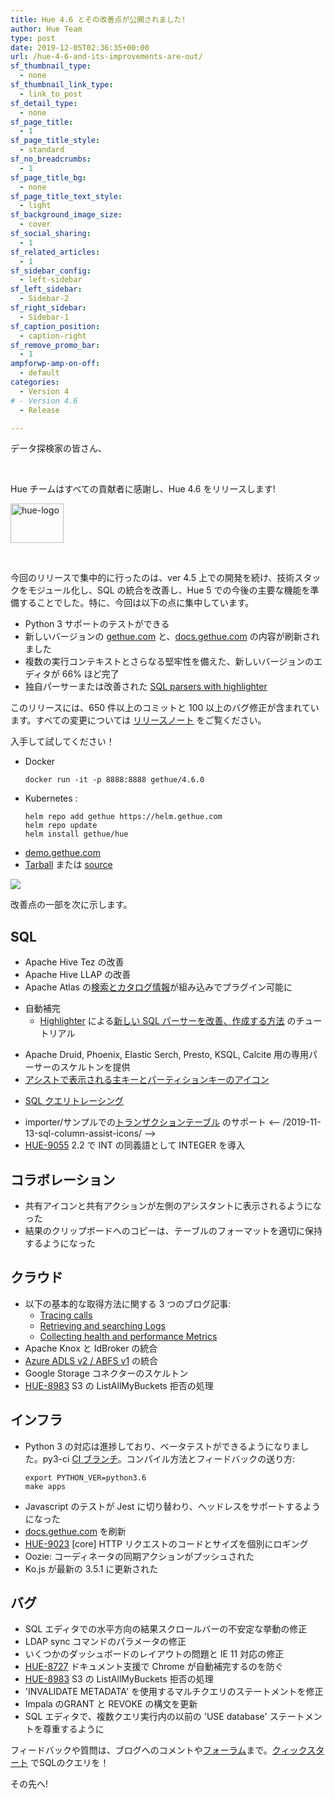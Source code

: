 ```yaml
---
title: Hue 4.6 とその改善点が公開されました!
author: Hue Team
type: post
date: 2019-12-05T02:36:35+00:00
url: /hue-4-6-and-its-improvements-are-out/
sf_thumbnail_type:
  - none
sf_thumbnail_link_type:
  - link_to_post
sf_detail_type:
  - none
sf_page_title:
  - 1
sf_page_title_style:
  - standard
sf_no_breadcrumbs:
  - 1
sf_page_title_bg:
  - none
sf_page_title_text_style:
  - light
sf_background_image_size:
  - cover
sf_social_sharing:
  - 1
sf_related_articles:
  - 1
sf_sidebar_config:
  - left-sidebar
sf_left_sidebar:
  - Sidebar-2
sf_right_sidebar:
  - Sidebar-1
sf_caption_position:
  - caption-right
sf_remove_promo_bar:
  - 1
ampforwp-amp-on-off:
  - default
categories:
  - Version 4
# - Version 4.6
  - Release

---
```

データ探検家の皆さん、

&nbsp;

Hue チームはすべての貢献者に感謝し、Hue 4.6 をリリースします!

<img class="" src="https://cdn.gethue.com/uploads/2015/08/hue-logo-copy.png" alt="hue-logo" width="85" height="63" />

&nbsp;

今回のリリースで集中的に行ったのは、ver 4.5 上での開発を続け、技術スタックをモジュール化し、SQL の統合を改善し、Hue 5 での今後の主要な機能を準備することでした。特に、今回は以下の点に集中しています。

* Python 3 サポートのテストができる
* 新しいバージョンの [gethue.com](https://jp.gethue.com) と、[docs.gethue.com](https://docs.gethue.com) の内容が刷新されました
* 複数の実行コンテキストとさらなる堅牢性を備えた、新しいバージョンのエディタが 66% ほど完了
* 独自パーサーまたは改善された [SQL parsers with highlighter](https://docs.gethue.com/developer/parsers/)


このリリースには、650 件以上のコミットと 100 以上のバグ修正が含まれています。すべての変更については [リリースノート](https://docs.gethue.com/releases/release-notes-4.6.0/) をご覧ください。

入手して試してください！

* Docker
    ```
    docker run -it -p 8888:8888 gethue/4.6.0
    ```
* Kubernetes :
    ```
    helm repo add gethue https://helm.gethue.com
    helm repo update
    helm install gethue/hue
    ```
* [demo.gethue.com](https://demo.gethue.com)
* [Tarball](https://cdn.gethue.com/downloads/hue-4.6.0.tgz) または [source](https://github.com/cloudera/hue/archive/release-4.6.0.zip)

<a href="https://cdn.gethue.com/uploads/2019/12/hue4.6.png">
  <img src="https://cdn.gethue.com/uploads/2019/12/hue4.6.png" />
</a>

改善点の一部を次に示します。

## SQL

* Apache Hive Tez の改善
* Apache Hive LLAP の改善
* Apache Atlas の[検索とカタログ情報](https://gethue.com/realtime-catalog-search-with-hue-and-apache-atlas/)が組み込みでプラグイン可能に
<!-- /realtime-catalog-search-with-hue-and-apache-atlas/ -->
* 自動補完
  * [Highlighter](https://gethue.com/how-to-improve-or-add-your-own-sql-syntax-highlighter/) による[新しい SQL パーサーを改善、作成する方法](https://docs.gethue.com/developer/parsers/) のチュートリアル
<!-- /how-to-improve-or-add-your-own-sql-syntax-highlighter/ -->
  * Apache Druid, Phoenix, Elastic Serch, Presto, KSQL, Calcite 用の専用パーサーのスケルトンを提供
* [アシストで表示される主キーとパーティションキーのアイコン](https://gethue.com/2019-11-13-sql-column-assist-icons/)
<!-- /2019-11-13-sql-column-assist-icons/ -->
* [SQL クエリトレーシング](https://gethue.com/introducing-request-tracing-with-opentracing-and-jaeger-in-kubernetes/)
<!--/introducing-request-tracing-with-opentracing-and-jaeger-in-kubernetes/ -->
* importer/サンプルでの[トランザクションテーブル](https://gethue.com/2019-11-13-sql-column-assist-icons/) のサポート
<-- /2019-11-13-sql-column-assist-icons/ -->
* [HUE-9055](https://issues.cloudera.org/browse/HUE-9055) 2.2 で INT の同義語として INTEGER を導入

## コラボレーション

* 共有アイコンと共有アクションが左側のアシスタントに表示されるようになった
* 結果のクリップボードへのコピーは、テーブルのフォーマットを適切に保持するようになった

## クラウド

* 以下の基本的な取得方法に関する 3 つのブログ記事:
  * [Tracing calls](https://gethue.com/introducing-request-tracing-with-opentracing-and-jaeger-in-kubernetes/)
  * [Retrieving and searching Logs](https://gethue.com/collecting-hue-metrics-with-prometheus-in-kubernetes/)
  * [Collecting health and performance Metrics](https://gethue.com/collecting-hue-metrics-with-prometheus-in-kubernetes/)
* Apache Knox と IdBroker の統合
* [Azure ADLS v2 / ABFS v1](http://localhost:1314/integration-with-microsoft-azure-data-lake-store-gen2/) の統合
* Google Storage コネクターのスケルトン
* [HUE-8983](https://issues.cloudera.org/browse/HUE-8983) S3 の ListAllMyBuckets 拒否の処理

<!-- /introducing-request-tracing-with-opentracing-and-jaeger-in-kubernetes/
/collecting-and-querying-hue-logs-with-fluentd-in-kubernetes/
https://gethue.com/collecting-hue-metrics-with-prometheus-in-kubernetes//integration-with-microsoft-azure-data-lake-store-gen2/
-->
## インフラ

* Python 3 の対応は進捗しており、ベータテストができるようになりました。py3-ci [CI ブランチ](https://circleci.com/gh/cloudera/hue/tree/py3-ci)。コンパイル方法とフィードバックの送り方:
  ```
  export PYTHON_VER=python3.6
  make apps
  ```
* Javascript のテストが Jest に切り替わり、ヘッドレスをサポートするようになった
* [docs.gethue.com](https://docs.gethue.com) を刷新
* [HUE-9023](https://issues.cloudera.org/browse/HUE-9023) [core] HTTP リクエストのコードとサイズを個別にロギング
* Oozie: コーディネータの同期アクションがプッシュされた
* Ko.js が最新の 3.5.1 に更新された

## バグ

* SQL エディタでの水平方向の結果スクロールバーの不安定な挙動の修正
* LDAP sync コマンドのパラメータの修正
* いくつかのダッシュボードのレイアウトの問題と IE 11 対応の修正
* [HUE-8727](https://issues.cloudera.org/browse/HUE-8727) ドキュメント支援で Chrome が自動補完するのを防ぐ
* [HUE-8983](https://issues.cloudera.org/browse/HUE-8983) S3 の ListAllMyBuckets 拒否の処理
* 'INVALIDATE METADATA' を使用するマルチクエリのステートメントを修正
* Impala のGRANT と REVOKE の構文を更新
* SQL エディタで、複数クエリ実行内の以前の 'USE database' ステートメントを尊重するように


フィードバックや質問は、ブログへのコメントや<a href="https://discourse.gethue.com/">フォーラム</a>まで。<a href="https://docs.gethue.com/quickstart/">クィックスタート</a> でSQLのクエリを！


その先へ!
